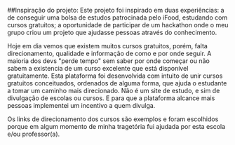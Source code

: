 ##Inspiração do projeto:
Este projeto foi inspirado em duas experiências: a de conseguir uma bolsa de estudos patrocinada pelo iFood, estudando com cursos gratuitos;
a oportunidade de participar de um hackathon onde o meu grupo criou um projeto que ajudasse pessoas através do conhecimento.

Hoje em dia vemos que existem muitos cursos gratuitos, porém, falta direcionamento, qualidade e informação de como e por onde seguir.
A maioria dos devs "perde tempo" sem saber por onde começar ou não sabem a existencia de um curso excelente que está disponível gratuitamente.
Esta plataforma foi desenvolvida com intuito de unir cursos gratuitos conceituados, ordenados de alguma forma, que ajuda o estudante a tomar um caminho mais direcionado. Não é um site de estudo, e sim de divulgação de escolas ou cursos. E para que a plataforma alcance mais pessoas implementei um incentivo a quem divulga.

Os links de direcionamento dos cursos são exemplos e foram escolhidos porque em algum momento de minha tragetória fui ajudada por esta escola e/ou professor(a).
